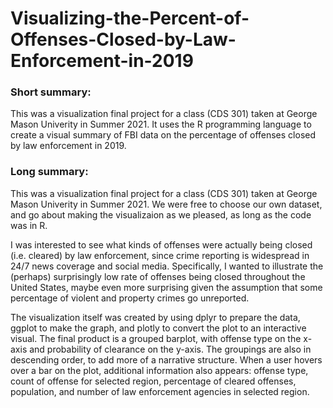 # Visualizing-the-Percent-of-Offenses-Closed-by-Law-Enforcement-in-2019

### Short summary:
This was a visualization final project for a class (CDS 301) taken at George Mason Univerity in Summer 2021. It uses the R programming language to create a visual summary of FBI data on the percentage of offenses closed by law enforcement in 2019.

### Long summary:
This was a visualization final project for a class (CDS 301) taken at George Mason Univerity in Summer 2021. We were free to choose our own dataset, and go about making the visualizaion as we pleased, as long as the code was in R.

I was interested to see what kinds of offenses were actually being closed (i.e. cleared) by law enforcement, since crime reporting is widespread in 24/7 news coverage and social media. Specifically, I wanted to illustrate the (perhaps) surprisingly low rate of offenses being closed throughout the United States, maybe even more surprising given the assumption that some percentage of violent and property crimes go unreported.

The visualization itself was created by using dplyr to prepare the data, ggplot to make the graph, and plotly to convert the plot to an interactive visual. The final product is a grouped barplot, with offense type on the x-axis and probability of clearance on the y-axis. The groupings are also in descending order, to add more of a narrative structure. When a user hovers over a bar on the plot, additional information also appears: offense type, count of offense for selected region, percentage of cleared offenses, population, and number of law enforcement agencies in selected region.

